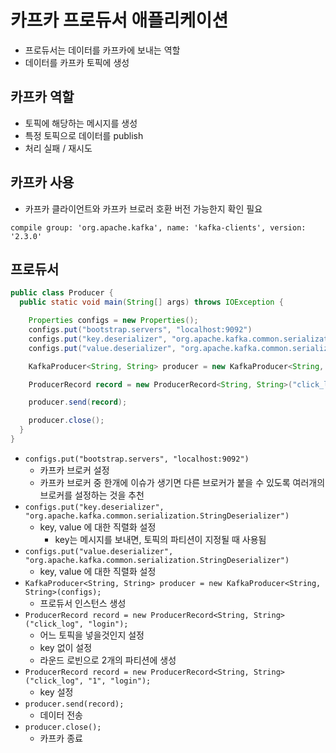 # 카프카 프로듀서 애플리케이션

- 프로듀서는 데이터를 카프카에 보내는 역할
- 데이터를 카프카 토픽에 생성

## 카프카 역할

- 토픽에 해당하는 메시지를 생성
- 특정 토픽으로 데이터를 publish
- 처리 실패 / 재시도

## 카프카 사용

- 카프카 클라이언트와 카프카 브로러 호환 버전 가능한지 확인 필요

```
compile group: 'org.apache.kafka', name: 'kafka-clients', version: '2.3.0'
```

## 프로듀서

```java
public class Producer {
  public static void main(String[] args) throws IOException {

    Properties configs = new Properties();
    configs.put("bootstrap.servers", "localhost:9092")
    configs.put("key.deserializer", "org.apache.kafka.common.serialization.StringDeserializer")
    configs.put("value.deserializer", "org.apache.kafka.common.serialization.StringDeserializer")

    KafkaProducer<String, String> producer = new KafkaProducer<String, String>(configs);

    ProducerRecord record = new ProducerRecord<String, String>("click_log", "login");

    producer.send(record);

    producer.close();
  }
}
```
- `configs.put("bootstrap.servers", "localhost:9092")`
  - 카프카 브로커 설정
  - 카프카 브로커 중 한개에 이슈가 생기면 다른 브로커가 붙을 수 있도록 여러개의 브로커를 설정하는 것을 추천
- `configs.put("key.deserializer", "org.apache.kafka.common.serialization.StringDeserializer")`
  - key, value 에 대한 직렬화 설정
    - key는 메시지를 보내면, 토픽의 파티션이 지정될 때 사용됨
- `configs.put("value.deserializer", "org.apache.kafka.common.serialization.StringDeserializer")`
  - key, value 에 대한 직렬화 설정
- `KafkaProducer<String, String> producer = new KafkaProducer<String, String>(configs);`
  - 프로듀서 인스턴스 생성
- `ProducerRecord record = new ProducerRecord<String, String>("click_log", "login");`
  - 어느 토픽을 넣을것인지 설정
  - key 없이 설정
  - 라운드 로빈으로 2개의 파티션에 생성
- `ProducerRecord record = new ProducerRecord<String, String>("click_log", "1", "login");`
  - key 설정
- `producer.send(record);`
  - 데이터 전송
- `producer.close();`
  - 카프카 종료
